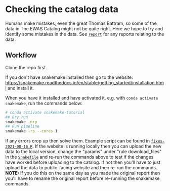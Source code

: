 # Checking the catalog data

Humans make mistakes, even the great Thomas Battram, so some of the data in The EWAS Catalog might not be quite right. Here we hope to try and identify some mistakes in the data. See [`report`](report) for any reports relating to the data.

## Workflow

Clone the repo first.

If you don't have snakemake installed then go to the website: https://snakemake.readthedocs.io/en/stable/getting_started/installation.html and install it.

When you have it installed and have activated it, e.g. with `conda activate snakemake`, run the commands below:

``` bash
# conda activate snakemake-tutorial
## Dry run
snakemake -nrp
## Run pipeline
snakemake -rp --cores 1
```

If any errors crop up then solve them. Example script can be found in [`fixes-2021-08-16.R`](R/fixes-2021-08-16.R). If the website is running locally then you can upload the new data to the local version, change the "params" under "rule download_files" in the [`Snakefile`](Snakefile) and re-run the commands above to test if the changes have worked before uploading to the catalog. If not then you'll have to just upload the data to public-facing website and then re-run the commands. __NOTE:__ if you do this on the same day as you made the original report then you'll have to rename the original report before re-running the snakemake commands.
